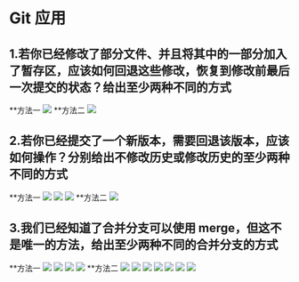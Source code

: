# Git 应用

## 1.若你已经修改了部分文件、并且将其中的一部分加入了暂存区，应该如何回退这些修改，恢复到修改前最后一次提交的状态？给出至少两种不同的方式
**方法一
![](a.png)
**方法二
![](b.png)

## 2.若你已经提交了一个新版本，需要回退该版本，应该如何操作？分别给出不修改历史或修改历史的至少两种不同的方式
**方法一
![](c.png)
![](d.png)
![](e.png)
**方法二
![](f.png)

## 3.我们已经知道了合并分支可以使用 merge，但这不是唯一的方法，给出至少两种不同的合并分支的方式
**方法一
![](g.png)
![](h.png)
![](i.png)
![](j.png)
**方法二
![](k.png)
![](l.png)
![](m.png)
![](n.png)
![](o.png)
![](p.png)
![](q.png)